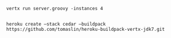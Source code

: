 
    vertx run server.groovy -instances 4


    heroku create –stack cedar –buildpack https://github.com/tomaslin/heroku-buildpack-vertx-jdk7.git

